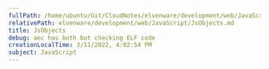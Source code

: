 ```yaml
---
fullPath: /home/ubuntu/Git/CloudNotes/elvenware/development/web/JavaScript/JsObjects.md
relativePath: elvenware/development/web/JavaScript/JsObjects.md
title: JsObjects
debug: aec has both but checking ELF code
creationLocalTime: 3/11/2022, 4:02:54 PM
subject: JavaScript
---
```


<!-- toc -->
<!-- tocstop -->


